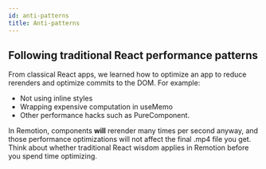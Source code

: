 ```yaml
---
id: anti-patterns
title: Anti-patterns
---
```


## Following traditional React performance patterns

From classical React apps, we learned how to optimize an app to reduce rerenders
and optimize commits to the DOM. For example:

- Not using inline styles
- Wrapping expensive computation in useMemo
- Other performance hacks such as PureComponent.

In Remotion, components **will** rerender many times per second anyway, and those performance optimizations will not affect the final .mp4 file you get. Think about whether traditional React wisdom applies in Remotion before you spend time optimizing.
